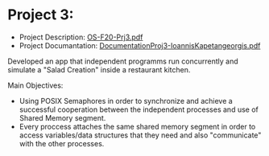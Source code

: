 # Project 3:
  - Project Description: [OS-F20-Prj3.pdf](https://github.com/giannhskp/Operating-Systems/blob/main/Project3/OS-F20-Prj3.pdf)
  - Project Documantation: [DocumentationProj3-IoannisKapetangeorgis.pdf](https://github.com/giannhskp/Operating-Systems/blob/main/Project3/DocumentationProj3-IoannisKapetangeorgis.pdf)

Developed an app that independent programms run concurrently and simulate a "Salad Creation" inside a restaurant kitchen.

Main Objectives:
  - Using POSIX Semaphores in order to synchronize and achieve a successful cooperation between the independent processes and use of Shared Memory segment.
  - Every proccess attaches the same shared memory segment in order to access variables/data structures that they need and also "communicate" with the other processes.
